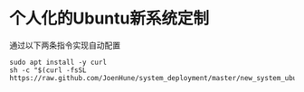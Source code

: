 # 个人化的Ubuntu新系统定制

通过以下两条指令实现自动配置

```
sudo apt install -y curl
sh -c "$(curl -fsSL https://raw.github.com/JoenHune/system_deployment/master/new_system_ubuntu16.04_x86_64.sh")"
```
